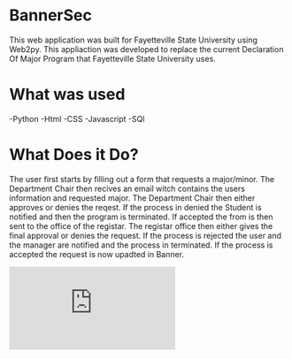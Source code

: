 # BannerSec
This web application was built for Fayetteville State University using Web2py. This appliaction was developed to replace the current Declaration Of Major Program that Fayetteville State University uses. 

# What was used

-Python 
-Html
-CSS
-Javascript
-SQl 

# What Does it Do?
The user first starts by filling out a form that requests a major/minor. The Department Chair then recives an email witch contains the users information and requested major. The Department Chair then either approves or denies the reqest. If the process in denied the Student is notified and then the program is terminated. 
If accepted the from is then sent to the office of the registar. 
The registar office then either gives the final approval or denies the request. 
If the process is rejected the user and the manager are notified and the process in terminated.
If the process is accepted the request is now upadted in Banner.    

![alt tag](https://github.com/TolentinoDev/Declaration-of-major/blob/master/DOM.pdf)



